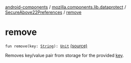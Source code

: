 [android-components](../../index.md) / [mozilla.components.lib.dataprotect](../index.md) / [SecureAbove22Preferences](index.md) / [remove](./remove.md)

# remove

`fun remove(key: `[`String`](https://kotlinlang.org/api/latest/jvm/stdlib/kotlin/-string/index.html)`): `[`Unit`](https://kotlinlang.org/api/latest/jvm/stdlib/kotlin/-unit/index.html) [(source)](https://github.com/mozilla-mobile/android-components/blob/master/components/lib/dataprotect/src/main/java/mozilla/components/lib/dataprotect/SecureAbove22Preferences.kt#L76)

Removes key/value pair from storage for the provided [key](#).


